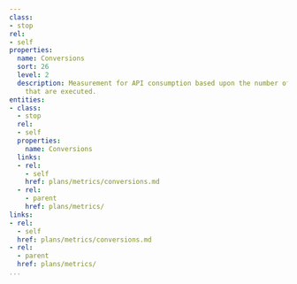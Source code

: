 ```yaml
---
class:
- stop
rel:
- self
properties:
  name: Conversions
  sort: 26
  level: 2
  description: Measurement for API consumption based upon the number of conversions
    that are executed.
entities:
- class:
  - stop
  rel:
  - self
  properties:
    name: Conversions
  links:
  - rel:
    - self
    href: plans/metrics/conversions.md
  - rel:
    - parent
    href: plans/metrics/
links:
- rel:
  - self
  href: plans/metrics/conversions.md
- rel:
  - parent
  href: plans/metrics/
...
```

